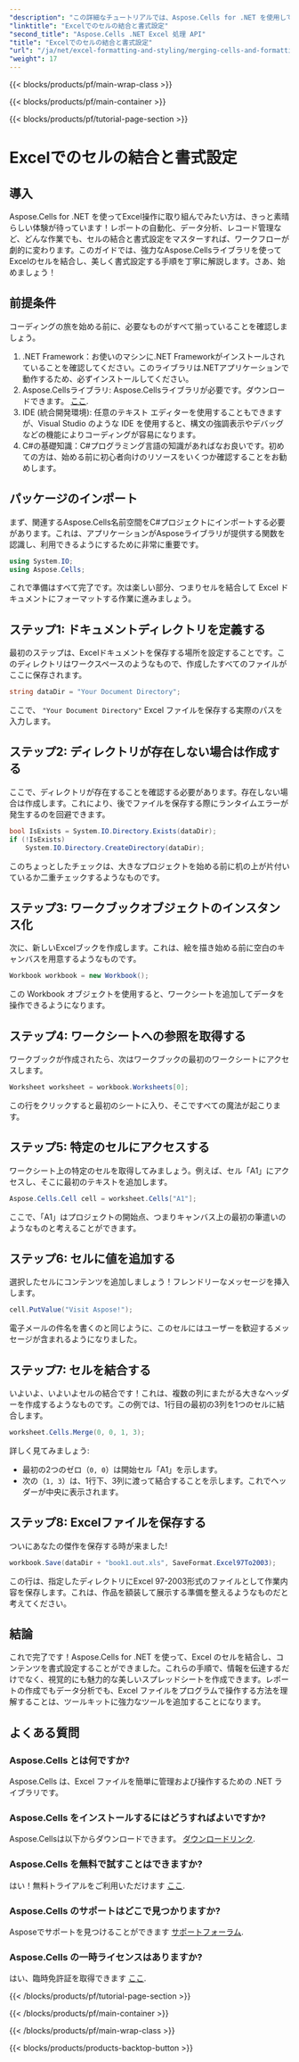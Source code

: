 ```yaml
---
"description": "この詳細なチュートリアルでは、Aspose.Cells for .NET を使用して Excel のセルを結合および書式設定する方法を学習します。Excel の自動化タスクを簡素化します。"
"linktitle": "Excelでのセルの結合と書式設定"
"second_title": "Aspose.Cells .NET Excel 処理 API"
"title": "Excelでのセルの結合と書式設定"
"url": "/ja/net/excel-formatting-and-styling/merging-cells-and-formatting/"
"weight": 17
---
```


{{< blocks/products/pf/main-wrap-class >}}

{{< blocks/products/pf/main-container >}}

{{< blocks/products/pf/tutorial-page-section >}}

# Excelでのセルの結合と書式設定

## 導入
Aspose.Cells for .NET を使ってExcel操作に取り組んでみたい方は、きっと素晴らしい体験が待っています！レポートの自動化、データ分析、レコード管理など、どんな作業でも、セルの結合と書式設定をマスターすれば、ワークフローが劇的に変わります。このガイドでは、強力なAspose.Cellsライブラリを使ってExcelのセルを結合し、美しく書式設定する手順を丁寧に解説します。さあ、始めましょう！
## 前提条件
コーディングの旅を始める前に、必要なものがすべて揃っていることを確認しましょう。
1. .NET Framework：お使いのマシンに.NET Frameworkがインストールされていることを確認してください。このライブラリは.NETアプリケーションで動作するため、必ずインストールしてください。
2. Aspose.Cellsライブラリ: Aspose.Cellsライブラリが必要です。ダウンロードできます。 [ここ](https://releases。aspose.com/cells/net/).
3. IDE (統合開発環境): 任意のテキスト エディターを使用することもできますが、Visual Studio のような IDE を使用すると、構文の強調表示やデバッグなどの機能によりコーディングが容易になります。
4. C#の基礎知識：C#プログラミング言語の知識があればなお良いです。初めての方は、始める前に初心者向けのリソースをいくつか確認することをお勧めします。
## パッケージのインポート
まず、関連するAspose.Cells名前空間をC#プロジェクトにインポートする必要があります。これは、アプリケーションがAsposeライブラリが提供する関数を認識し、利用できるようにするために非常に重要です。
```csharp
using System.IO;
using Aspose.Cells;
```
これで準備はすべて完了です。次は楽しい部分、つまりセルを結合して Excel ドキュメントにフォーマットする作業に進みましょう。
## ステップ1: ドキュメントディレクトリを定義する
最初のステップは、Excelドキュメントを保存する場所を設定することです。このディレクトリはワークスペースのようなもので、作成したすべてのファイルがここに保存されます。 
```csharp
string dataDir = "Your Document Directory";
```
ここで、 `"Your Document Directory"` Excel ファイルを保存する実際のパスを入力します。 
## ステップ2: ディレクトリが存在しない場合は作成する
ここで、ディレクトリが存在することを確認する必要があります。存在しない場合は作成します。これにより、後でファイルを保存する際にランタイムエラーが発生するのを回避できます。
```csharp
bool IsExists = System.IO.Directory.Exists(dataDir);
if (!IsExists)
    System.IO.Directory.CreateDirectory(dataDir);
```
このちょっとしたチェックは、大きなプロジェクトを始める前に机の上が片付いているか二重チェックするようなものです。 
## ステップ3: ワークブックオブジェクトのインスタンス化
次に、新しいExcelブックを作成します。これは、絵を描き始める前に空白のキャンバスを用意するようなものです。 
```csharp
Workbook workbook = new Workbook();
```
この Workbook オブジェクトを使用すると、ワークシートを追加してデータを操作できるようになります。
## ステップ4: ワークシートへの参照を取得する
ワークブックが作成されたら、次はワークブックの最初のワークシートにアクセスします。 
```csharp
Worksheet worksheet = workbook.Worksheets[0];
```
この行をクリックすると最初のシートに入り、そこですべての魔法が起こります。
## ステップ5: 特定のセルにアクセスする
ワークシート上の特定のセルを取得してみましょう。例えば、セル「A1」にアクセスし、そこに最初のテキストを追加します。
```csharp
Aspose.Cells.Cell cell = worksheet.Cells["A1"];
```
ここで、「A1」はプロジェクトの開始点、つまりキャンバス上の最初の筆遣いのようなものと考えることができます。
## ステップ6: セルに値を追加する
選択したセルにコンテンツを追加しましょう！フレンドリーなメッセージを挿入します。
```csharp
cell.PutValue("Visit Aspose!");
```
電子メールの件名を書くのと同じように、このセルにはユーザーを歓迎するメッセージが含まれるようになりました。
## ステップ7: セルを結合する
いよいよ、いよいよセルの結合です！これは、複数の列にまたがる大きなヘッダーを作成するようなものです。この例では、1行目の最初の3列を1つのセルに結合します。
```csharp
worksheet.Cells.Merge(0, 0, 1, 3);
```
詳しく見てみましょう:
- 最初の2つのゼロ（`0, 0`）は開始セル「A1」を示します。
- 次の（`1, 3`）は、1行下、3列に渡って結合することを示します。これでヘッダーが中央に表示されます。
## ステップ8: Excelファイルを保存する
ついにあなたの傑作を保存する時が来ました! 
```csharp
workbook.Save(dataDir + "book1.out.xls", SaveFormat.Excel97To2003);
```
この行は、指定したディレクトリにExcel 97-2003形式のファイルとして作業内容を保存します。これは、作品を額装して展示する準備を整えるようなものだと考えてください。
## 結論
これで完了です！Aspose.Cells for .NET を使って、Excel のセルを結合し、コンテンツを書式設定することができました。これらの手順で、情報を伝達するだけでなく、視覚的にも魅力的な美しいスプレッドシートを作成できます。レポートの作成でもデータ分析でも、Excel ファイルをプログラムで操作する方法を理解することは、ツールキットに強力なツールを追加することになります。
## よくある質問
### Aspose.Cells とは何ですか?
Aspose.Cells は、Excel ファイルを簡単に管理および操作するための .NET ライブラリです。 
### Aspose.Cells をインストールするにはどうすればよいですか?
Aspose.Cellsは以下からダウンロードできます。 [ダウンロードリンク](https://releases。aspose.com/cells/net/).
### Aspose.Cells を無料で試すことはできますか?
はい！無料トライアルをご利用いただけます [ここ](https://releases。aspose.com/).
### Aspose.Cells のサポートはどこで見つかりますか?
Asposeでサポートを見つけることができます [サポートフォーラム](https://forum。aspose.com/c/cells/9).
### Aspose.Cells の一時ライセンスはありますか?
はい、臨時免許証を取得できます [ここ](https://purchase。aspose.com/temporary-license/).

{{< /blocks/products/pf/tutorial-page-section >}}

{{< /blocks/products/pf/main-container >}}

{{< /blocks/products/pf/main-wrap-class >}}

{{< blocks/products/products-backtop-button >}}